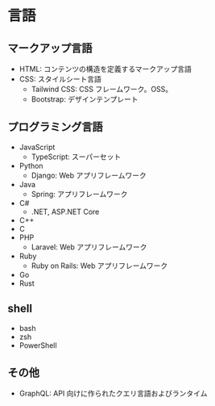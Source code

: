 # 言語

## マークアップ言語

- HTML: コンテンツの構造を定義するマークアップ言語
- CSS: スタイルシート言語
  - Tailwind CSS: CSS フレームワーク。OSS。
  - Bootstrap: デザインテンプレート

## プログラミング言語

- JavaScript
  - TypeScript: スーパーセット
- Python
  - Django: Web アプリフレームワーク
- Java
  - Spring: アプリフレームワーク
- C#
  - .NET, ASP.NET Core
- C++
- C
- PHP
  - Laravel: Web アプリフレームワーク
- Ruby
  - Ruby on Rails: Web アプリフレームワーク
- Go
- Rust

## shell

- bash
- zsh
- PowerShell

## その他

- GraphQL: API 向けに作られたクエリ言語およびランタイム
